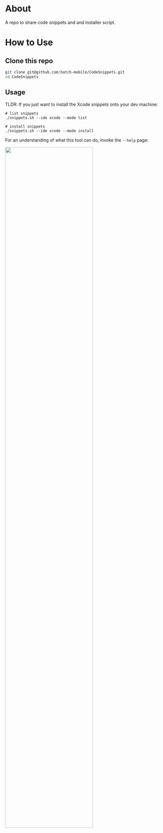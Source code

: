 # About 
A repo to share code snippets and and installer script. 

# How to Use

## Clone this repo

```sh
git clone git@github.com:hatch-mobile/CodeSnippets.git
cd CodeSnippets
```

## Usage 

TLDR: If you just want to install the Xcode snippets onto your dev machine:
```
# list snippets
./snippets.sh --ide xcode --mode list

# install snippets
./snippets.sh --ide xcode --mode install 
```

For an understanding of what this tool can do, invoke the `--help` page:

<img src="https://github.com/hatch-mobile/CodeSnippets/assets/2229408/6821dbd4-88f2-4a10-aab2-9f6df1deec15" width="75%">
